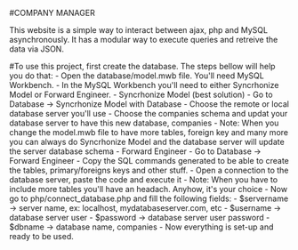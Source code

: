 #COMPANY MANAGER

This website is a simple way to interact between ajax, php and MySQL asynchronously. It has a modular way to execute queries and retreive the data via JSON.

#To use this project, first create the database. The steps bellow will help you do that:
	- Open the database/model.mwb file. You'll need MySQL Workbench.
	- In the MySQL Workbench you'll need to either Syncrhonize Model or Forward Engineer.
		- Syncrhonize Model (best solution)
			- Go to Database -> Syncrhonize Model with Database
			- Choose the remote or local database server you'll use
			- Choose the companies schema and updat your database server to have this new database, companies
			- Note: When you change the model.mwb file to have more tables, foreign key and many more you can always do Syncrhonize Model and the database server will update the server database schema
		- Forward Engineer
			- Go to Database -> Forward Engineer
			- Copy the SQL commands generated to be able to create the tables, primary/foreigns keys and other stuff.
			- Open a connection to the database server, paste the code and execute it
			- Note: When you have to include more tables you'll have an headach. Anyhow, it's your choice
	- Now go to php/connect_database.php and fill the following fields:
		- $servername -> server name, ex: localhost, mydatabaseserver.com, etc
		- $username -> database server user
		- $password -> database server user password
		- $dbname -> database name, companies
	- Now everything is set-up and ready to be used.
